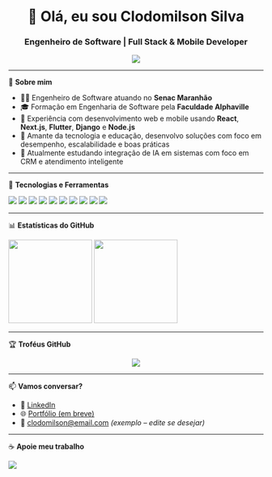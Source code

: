 <h1 align="center">👋 Olá, eu sou Clodomilson Silva</h1>

<h3 align="center">Engenheiro de Software | Full Stack & Mobile Developer</h3>

<p align="center">
  <a href="https://www.linkedin.com/in/clodomilson-silva" target="_blank">
    <img src="https://img.shields.io/badge/-LinkedIn-0077B5?style=for-the-badge&logo=linkedin&logoColor=white"/>
  </a>
</p>

---

🎯 **Sobre mim**

- 👨‍💻 Engenheiro de Software atuando no **Senac Maranhão**
- 🎓 Formação em Engenharia de Software pela **Faculdade Alphaville**
- 💼 Experiência com desenvolvimento web e mobile usando **React**, **Next.js**, **Flutter**, **Django** e **Node.js**
- 🚀 Amante da tecnologia e educação, desenvolvo soluções com foco em desempenho, escalabilidade e boas práticas
- 🌱 Atualmente estudando integração de IA em sistemas com foco em CRM e atendimento inteligente

---

🔧 **Tecnologias e Ferramentas**

<p align="left">
  <img src="https://img.shields.io/badge/-Python-3776AB?style=for-the-badge&logo=python&logoColor=white"/>
  <img src="https://img.shields.io/badge/-JavaScript-F7DF1E?style=for-the-badge&logo=javascript&logoColor=black"/>
  <img src="https://img.shields.io/badge/-Flutter-02569B?style=for-the-badge&logo=flutter&logoColor=white"/>
  <img src="https://img.shields.io/badge/-React-61DAFB?style=for-the-badge&logo=react&logoColor=black"/>
  <img src="https://img.shields.io/badge/-Next.js-000000?style=for-the-badge&logo=nextdotjs&logoColor=white"/>
  <img src="https://img.shields.io/badge/-Django-092E20?style=for-the-badge&logo=django&logoColor=white"/>
  <img src="https://img.shields.io/badge/-Node.js-339933?style=for-the-badge&logo=node.js&logoColor=white"/>
  <img src="https://img.shields.io/badge/-PostgreSQL-4169E1?style=for-the-badge&logo=postgresql&logoColor=white"/>
  <img src="https://img.shields.io/badge/-MySQL-4479A1?style=for-the-badge&logo=mysql&logoColor=white"/>
  <img src="https://img.shields.io/badge/-Git-F05032?style=for-the-badge&logo=git&logoColor=white"/>
</p>

---

📊 **Estatísticas do GitHub**

<p align="left">
  <img src="https://github-readme-stats.vercel.app/api?username=clodomilson-silva&show_icons=true&theme=dark&count_private=true" height="165">
  <img src="https://github-readme-stats.vercel.app/api/top-langs/?username=clodomilson-silva&layout=compact&theme=dark" height="165">
</p>

---

🏆 **Troféus GitHub**

<p align="center">
  <img src="https://github-profile-trophy.vercel.app/?username=clodomilson-silva&theme=onedark&margin-w=10&no-frame=true&column=4"/>
</p>

---

📫 **Vamos conversar?**

- 💼 [LinkedIn](https://www.linkedin.com/in/clodomilson-silva)
- 🌐 [Portfólio (em breve)](#)
- 📧 clodomilson@email.com *(exemplo – edite se desejar)*

---

☕ **Apoie meu trabalho**

<p align="left">
  <a href="#"><img src="https://img.shields.io/badge/-Buy%20me%20a%20coffee-FF813F?style=for-the-badge&logo=buy-me-a-coffee&logoColor=white"/></a>
</p>
